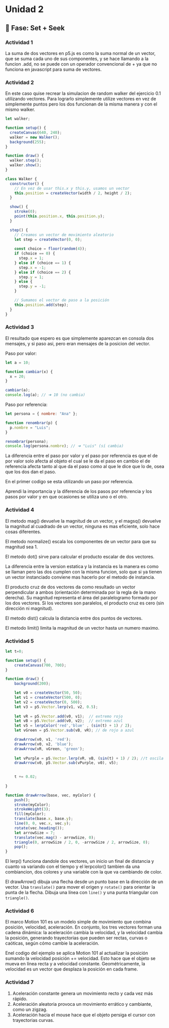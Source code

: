 # Unidad 2

## 🔎 Fase: Set + Seek

### Actividad 1

La suma de dos vectores en p5.js es como la suma normal de un vector, que se suma cada uno de sus componentes, y se hace llamando a la funcion .add, no se puede con un operador convencional de + ya que no funciona en javascript para suma de vectores.

### Actividad 2
En este caso quise recrear la simulacion de random walker del ejercicio 0.1 utilizando vectores.
Para lograrlo simplemente utilize vectores en vez de simplemente puntos pero los dos funcionan de la misma manera y con el mismo walker.

``` js
let walker;

function setup() {
  createCanvas(640, 240);
  walker = new Walker();
  background(255);
}

function draw() {
  walker.step();
  walker.show();
}

class Walker {
  constructor() {
    // En vez de usar this.x y this.y, usamos un vector
    this.position = createVector(width / 2, height / 2);
  }

  show() {
    stroke(0);
    point(this.position.x, this.position.y);
  }

  step() {
    // Creamos un vector de movimiento aleatorio
    let step = createVector(0, 0);
    
    const choice = floor(random(4));
    if (choice == 0) {
      step.x = 1;
    } else if (choice == 1) {
      step.x = -1;
    } else if (choice == 2) {
      step.y = 1;
    } else {
      step.y = -1;
    }

    // Sumamos el vector de paso a la posición
    this.position.add(step);
  }
}

```
### Actividad 3

El resultado que espero es que simplemente aparezcan en consola dos mensajes, y si paso asi, pero eran mensajes de la posicion del vector.

Paso por valor: 
``` js
let a = 10;

function cambiar(x) {
  x = 20;
}

cambiar(a);
console.log(a); // ➜ 10 (no cambia)
```

Paso por referencia:
``` js
let persona = { nombre: "Ana" };

function renombrar(p) {
  p.nombre = "Luis";
}

renombrar(persona);
console.log(persona.nombre); // ➜ "Luis" (sí cambia)

```

La diferencia entre el paso por valor y el paso por referencia es que el de por valor solo afecta al objeto el cual se le da el paso en cambio el de referencia afecta tanto al que da el paso como al que le dice que lo de, osea que los dos dan el paso.

En el primer codigo se esta utilizando un paso por referencia.

Aprendi la importancia y la diferencia de los pasos por referencia y los pasos por valor y en que ocasiones se utiliza uno o el otro.

### Actividad 4

El metodo mag() devuelve la magnitud de un vector, y el magsq() devuelve la magnitud al cuadrado de un vector, ninguna es mas eficiente, solo hace cosas diferentes.

El metodo normalize() escala los componentes de un vector para que su magnitud sea 1.

El metodo dot() sirve para calcular el producto escalar de dos vectores.

La diferencia entre la version estatica y la instancia es la manera es como se llaman pero las dos cumplen con la misma funcion, solo que si ya tienen un vector instanciado conviene mas hacerlo por el metodo de instancia.

El producto cruz de dos vectores da como resultado un vector perpendicular a ambos (orientación determinada por la regla de la mano derecha).
Su magnitud representa el área del paralelogramo formado por los dos vectores.
Si los vectores son paralelos, el producto cruz es cero (sin dirección ni magnitud).

El metodo dist() calcula la distancia entre dos puntos de vectores.

El metodo limit() limita la magnitud de un vector hasta un numero maximo.

### Actividad 5

```js
let t=0;

function setup() {
    createCanvas(700, 700);
}

function draw() {
    background(200);

    let v0 = createVector(50, 50);
    let v1 = createVector(500, 0);
    let v2 = createVector(0, 500);
    let v3 = p5.Vector.lerp(v1, v2, 0.5);
    
    let vR = p5.Vector.add(v0, v1);  // extremo rojo
    let vB = p5.Vector.add(v0, v2);  // extremo azul
    let v5 = lerpColor('red','blue' , (sin(t) + 1) / 2);
    let vGreen = p5.Vector.sub(vB, vR); // de rojo a azul

    drawArrow(v0, v1, 'red');
    drawArrow(v0, v2, 'blue');
    drawArrow(vR, vGreen, 'green');
  
    let vPurple = p5.Vector.lerp(vR, vB, (sin(t) + 1) / 2); //t oscila entre 0 y 1
    drawArrow(v0, p5.Vector.sub(vPurple, v0), v5);

    
    t += 0.02;
    
}

function drawArrow(base, vec, myColor) {
    push();
    stroke(myColor);
    strokeWeight(3);
    fill(myColor);
    translate(base.x, base.y);
    line(0, 0, vec.x, vec.y);
    rotate(vec.heading());
    let arrowSize = 7;
    translate(vec.mag() - arrowSize, 0);
    triangle(0, arrowSize / 2, 0, -arrowSize / 2, arrowSize, 0);
    pop();
}
```

El lerp() funciona dandole dos vectores, un inicio un final de distancia y cuanto va variando con el tiempo y el lerpcolor() tambien da una combiancion, dos colores y una variable con la que va cambiando de color.

El drawArrow() dibuja una flecha desde un punto base en la dirección de un vector.
Usa `translate()` para mover el origen y `rotate()` para orientar la punta de la flecha.
Dibuja una línea con `line()` y una punta triangular con `triangle()`.

### Actividad 6

El marco Motion 101 es un modelo simple de movimiento que combina posición, velocidad, aceleración.
En conjunto, los tres vectores forman una cadena dinámica: la aceleración cambia la velocidad, y la velocidad cambia la posición, generando trayectorias que pueden ser rectas, curvas o caóticas, según cómo cambie la aceleración.

Enel codigo del ejemplo se aplica Motion 101 al actualizar la posición sumando la velocidad posición += velocidad.
Esto hace que el objeto se mueva en línea recta y a velocidad constante.
Geométricamente, la velocidad es un vector que desplaza la posición en cada frame.


### Actividad 7

1. Aceleración constante genera un movimiento recto y cada vez más rápido.
2. Aceleración aleatoria provoca un movimiento errático y cambiante, como un zigzag.
3. Aceleración hacia el mouse hace que el objeto persiga el cursor con trayectorias curvas.
